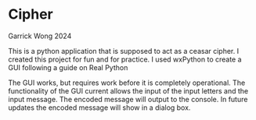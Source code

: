 # Cipher
Garrick Wong 2024

This is a python application that is supposed to act as a ceasar cipher. I created this project for fun and for practice.
I used wxPython to create a GUI following a guide on Real Python

The GUI works, but requires work before it is completely operational. The functionality of the GUI current allows the input of the input letters and the input message. The encoded message will output to the console. In future updates the encoded message will show in a dialog box.

